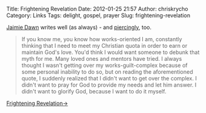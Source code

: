 Title: Frightening Revelation
Date: 2012-01-25 21:57
Author: chriskrycho
Category: Links
Tags: delight, gospel, prayer
Slug: frightening-revelation

[Jaimie Dawn][] writes well (as always) - and [piercingly][], too.

> If you know me, you know how works-oriented I am, constantly thinking
> that I need to meet my Christian quota in order to earn or maintain
> God's love. You'd think I would want someone to debunk that myth for
> me. Many loved ones and mentors have tried. I always thought I wasn't
> getting over my works-guilt-complex because of some personal inability
> to do so, but on reading the aforementioned quote, I suddenly realized
> that I didn't want to get over the complex. I didn't want to pray for
> God to provide my needs and let him answer. I didn't want to glorify
> God, because I want to do it myself.

[Frightening Revelation→][]

  [Jaimie Dawn]: http://jaimiedawn.blogspot.com/ "Refining Process"
  [piercingly]: http://jaimiedawn.blogspot.com/2012/01/frightening-revelation.html
    "Frightening Revelation"
  [Frightening Revelation→]: http://jaimiedawn.blogspot.com/2012/01/frightening-revelation.html
